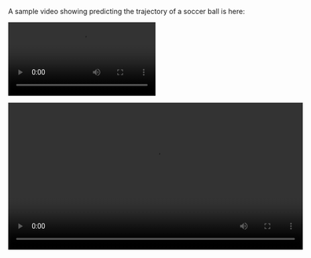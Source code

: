 A sample video showing predicting the trajectory of a soccer ball is here:

<video src="test/ext_clip_0_boxed.mp4" controls></video>

<video width="600" controls>
  <source src="test/ext_clip_0_boxed.mp4" type="video/mp4">
  Your browser does not support the video tag.
</video>
